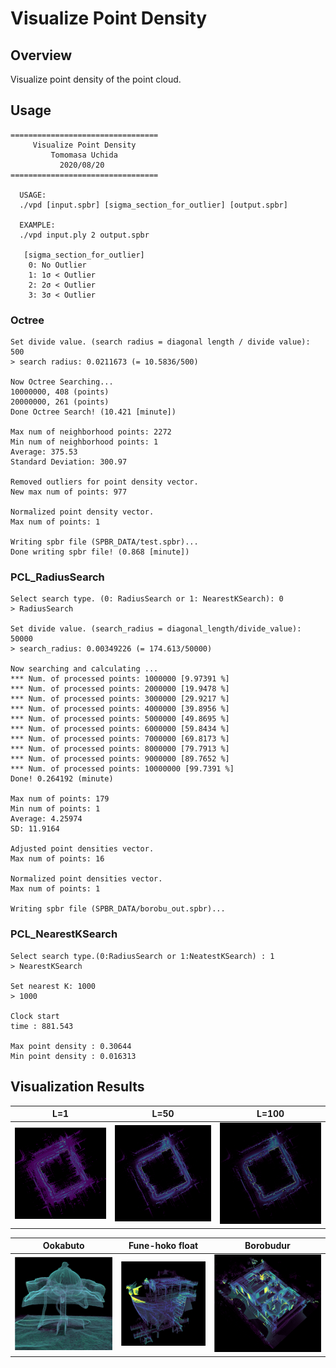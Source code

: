 # Visualize Point Density

## Overview
Visualize point density of the point cloud.

## Usage
```
=================================
     Visualize Point Density
         Tomomasa Uchida
           2020/08/20
=================================

  USAGE:
  ./vpd [input.spbr] [sigma_section_for_outlier] [output.spbr]

  EXAMPLE:
  ./vpd input.ply 2 output.spbr

   [sigma_section_for_outlier]
    0: No Outlier
    1: 1σ < Outlier
    2: 2σ < Outlier
    3: 3σ < Outlier
```

### Octree
```
Set divide value. (search radius = diagonal length / divide value): 500
> search radius: 0.0211673 (= 10.5836/500)

Now Octree Searching... 
10000000, 408 (points)
20000000, 261 (points)
Done Octree Search! (10.421 [minute])

Max num of neighborhood points: 2272
Min num of neighborhood points: 1
Average: 375.53
Standard Deviation: 300.97

Removed outliers for point density vector.
New max num of points: 977

Normalized point density vector.
Max num of points: 1

Writing spbr file (SPBR_DATA/test.spbr)...
Done writing spbr file! (0.868 [minute])
```

### PCL_RadiusSearch
```
Select search type. (0: RadiusSearch or 1: NearestKSearch): 0
> RadiusSearch

Set divide value. (search_radius = diagonal_length/divide_value): 50000
> search_radius: 0.00349226 (= 174.613/50000)

Now searching and calculating ...
*** Num. of processed points: 1000000 [9.97391 %]
*** Num. of processed points: 2000000 [19.9478 %]
*** Num. of processed points: 3000000 [29.9217 %]
*** Num. of processed points: 4000000 [39.8956 %]
*** Num. of processed points: 5000000 [49.8695 %]
*** Num. of processed points: 6000000 [59.8434 %]
*** Num. of processed points: 7000000 [69.8173 %]
*** Num. of processed points: 8000000 [79.7913 %]
*** Num. of processed points: 9000000 [89.7652 %]
*** Num. of processed points: 10000000 [99.7391 %]
Done! 0.264192 (minute)

Max num of points: 179
Min num of points: 1
Average: 4.25974
SD: 11.9164

Adjusted point densities vector.
Max num of points: 16

Normalized point densities vector.
Max num of points: 1

Writing spbr file (SPBR_DATA/borobu_out.spbr)...
```


### PCL_NearestKSearch
```
Select search type.(0:RadiusSearch or 1:NeatestKSearch) : 1
> NearestKSearch

Set nearest K: 1000
> 1000

Clock start
time : 881.543

Max point density : 0.30644
Min point density : 0.016313
```

## Visualization Results
|L=1|L=50|L=100|
|:-:|:-:|:-:|
|<img src="figures/LiDAR/upper_L1.bmp" width="1000">|<img src="figures/LiDAR/upper_L50.bmp" width="1000">|<img src="figures/LiDAR/upper_L100.bmp" width="1000">|

|Ookabuto|Fune-hoko float|Borobudur|
|:-:|:-:|:-:|
|<img src="figures/ookabuto.png" width="1000">|<img src="figures/funehoko_L100.png" width="1000">|<img src="figures/nakajimake_L100.png" width="1100">|